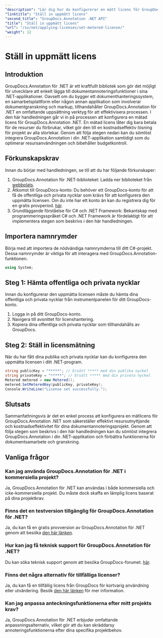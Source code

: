 ```yaml
---
"description": "Lär dig hur du konfigurerar en mätt licens för GroupDocs.Annotation .NET för att resursanvändning och dokumentannoteringsfunktioner i dina .NET-applikationer."
"linktitle": "Ställ in uppmätt licens"
"second_title": "GroupDocs.Annotation .NET API"
"title": "Ställ in uppmätt licens"
"url": "/sv/net/applying-licenses/set-metered-license/"
"weight": 12
---
```


# Ställ in uppmätt licens

## Introduktion
GroupDocs.Annotation för .NET är ett kraftfullt bibliotek som gör det möjligt för utvecklare att enkelt lägga till dokumentannoteringsfunktioner i sina .NET-applikationer. Oavsett om du bygger ett dokumenthanteringssystem, en samarbetsplattform eller någon annan applikation som involverar dokumentgranskning och markup, tillhandahåller GroupDocs.Annotation för .NET en omfattande uppsättning verktyg för att effektivisera processen.
I den här handledningen går vi in på processen att konfigurera en mätad licens för GroupDocs.Annotation .NET. En mätad licens låter dig bara betala för de resurser du förbrukar, vilket gör den till en kostnadseffektiv lösning för projekt av alla storlekar. Genom att följa stegen nedan kan du sömlöst integrera GroupDocs.Annotation i din .NET-applikation samtidigt som du optimerar resursanvändningen och bibehåller budgetkontroll.
## Förkunskapskrav
Innan du börjar med handledningen, se till att du har följande förkunskaper:
1. GroupDocs.Annotation för .NET-biblioteket: Ladda ner biblioteket från [webbplats](https://releases.groupdocs.com/annotation/net/).
2. Åtkomst till GroupDocs-konto: Du behöver ett GroupDocs-konto för att få de offentliga och privata nycklar som krävs för att konfigurera den uppmätta licensen. Om du inte har ett konto än kan du registrera dig för en gratis provperiod. [här](https://releases.groupdocs.com/).
3. Grundläggande förståelse för C# och .NET Framework: Bekantskap med programmeringsspråket C# och .NET Framework är fördelaktigt för att implementera stegen som beskrivs i den här handledningen.

## Importera namnrymder
Börja med att importera de nödvändiga namnrymderna till ditt C#-projekt. Dessa namnrymder är viktiga för att interagera med GroupDocs.Annotation-funktionen.
```csharp
using System;
```
## Steg 1: Hämta offentliga och privata nycklar
Innan du konfigurerar den uppmätta licensen måste du hämta dina offentliga och privata nycklar från instrumentpanelen för ditt GroupDocs-konto.
1. Logga in på ditt GroupDocs-konto.
2. Navigera till avsnittet för licenshantering.
3. Kopiera dina offentliga och privata nycklar som tillhandahålls av GroupDocs.
## Steg 2: Ställ in licensmätning
När du har fått dina publika och privata nycklar kan du konfigurera den uppmätta licensen i ditt .NET-program.
```csharp
string publicKey = "*****"; // Ersätt ***** med din publika nyckel
string privateKey = "*****"; // Ersätt ***** med din privata nyckel
Metered metered = new Metered();
metered.SetMeteredKey(publicKey, privateKey);
Console.WriteLine("License set successfully.");
```

## Slutsats
Sammanfattningsvis är det en enkel process att konfigurera en mätlicens för GroupDocs.Annotation .NET som säkerställer effektivt resursutnyttjande och kostnadseffektivitet för dina dokumentannoteringsprojekt. Genom att följa stegen som beskrivs i den här handledningen kan du sömlöst integrera GroupDocs.Annotation i din .NET-applikation och förbättra funktionerna för dokumentsamarbete och granskning.
## Vanliga frågor
### Kan jag använda GroupDocs.Annotation för .NET i kommersiella projekt?
Ja, GroupDocs.Annotation för .NET kan användas i både kommersiella och icke-kommersiella projekt. Du måste dock skaffa en lämplig licens baserat på dina projektkrav.
### Finns det en testversion tillgänglig för GroupDocs.Annotation för .NET?
Ja, du kan få en gratis provversion av GroupDocs.Annotation för .NET genom att besöka [den här länken](https://releases.groupdocs.com/).
### Hur kan jag få teknisk support för GroupDocs.Annotation för .NET?
Du kan söka teknisk support genom att besöka GroupDocs-forumet. [här](https://forum.groupdocs.com/c/annotation/10).
### Finns det några alternativ för tillfälliga licenser?
Ja, du kan få en tillfällig licens från GroupDocs för kortvarig användning eller utvärdering. Besök [den här länken](https://purchase.groupdocs.com/temporary-license/) för mer information.
### Kan jag anpassa anteckningsfunktionerna efter mitt projekts krav?
Ja, GroupDocs.Annotation för .NET erbjuder omfattande anpassningsalternativ, vilket gör att du kan skräddarsy annoteringsfunktionerna efter dina specifika projektbehov.